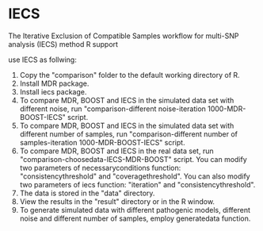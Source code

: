# IECS
The Iterative Exclusion of Compatible Samples workflow for multi-SNP analysis (IECS) method R support


use IECS as follwing:

1. Copy the "comparison" folder to the default working directory of R.
2. Install MDR package.
3. Install iecs package.
4. To compare MDR, BOOST and IECS in the simulated data set with different noise, run "comparison-different noise-iteration 1000-MDR-BOOST-IECS" script.
5. To compare MDR, BOOST and IECS in the simulated data set with different number of samples, run "comparison-different number of samples-iteration 1000-MDR-BOOST-IECS" script.
6. To compare MDR, BOOST and IECS in the real data set, run "comparison-choosedata-IECS-MDR-BOOST" script. You can modify two parameters of necessaryconditions function: "consistencythreshold" and "coveragethreshold". You can also modify two parameters of iecs function: "iteration" and "consistencythreshold".
7. The data is stored in the "data" directory.
8. View the results in the "result" directory or in the R window.
9. To generate simulated data with different pathogenic models, different noise and different number of samples, employ generatedata function.

